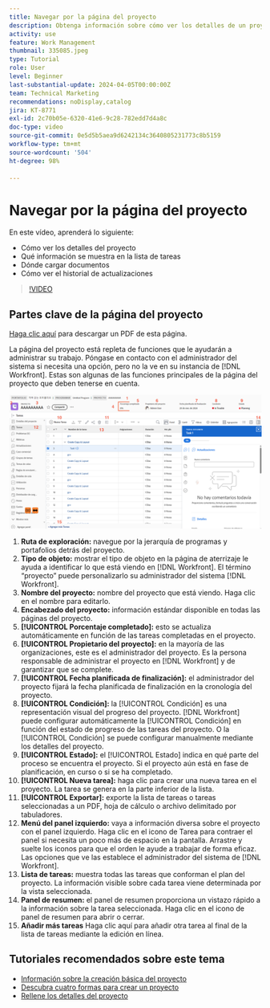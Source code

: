 ```yaml
---
title: Navegar por la página del proyecto
description: Obtenga información sobre cómo ver los detalles de un proyecto, qué información aparece en la lista de tareas, dónde cargar documentos y cómo ver el historial de actualizaciones en  [!DNL  Workfront].
activity: use
feature: Work Management
thumbnail: 335085.jpeg
type: Tutorial
role: User
level: Beginner
last-substantial-update: 2024-04-05T00:00:00Z
team: Technical Marketing
recommendations: noDisplay,catalog
jira: KT-8771
exl-id: 2c70b05e-6320-41e6-9c28-782edd7d4a8c
doc-type: video
source-git-commit: 0e5d5b5aea9d6242134c3640805231773c8b5159
workflow-type: tm+mt
source-wordcount: '504'
ht-degree: 98%

---
```


# Navegar por la página del proyecto

En este vídeo, aprenderá lo siguiente:

* Cómo ver los detalles del proyecto
* Qué información se muestra en la lista de tareas
* Dónde cargar documentos
* Cómo ver el historial de actualizaciones

>[!VIDEO](https://video.tv.adobe.com/v/335085/?quality=12&learn=on&enablevpops)

## Partes clave de la página del proyecto

[Haga clic aquí](/help/assets/key-parts-of-the-project-page.pdf) para descargar un PDF de esta página.

La página del proyecto está repleta de funciones que le ayudarán a administrar su trabajo. Póngase en contacto con el administrador del sistema si necesita una opción, pero no la ve en su instancia de [!DNL Workfront]. Estas son algunas de las funciones principales de la página del proyecto que deben tenerse en cuenta.

![Captura de pantalla de la página del proyecto](assets/project-page-graphic-for-planner-v2.png)

1. **Ruta de exploración:** navegue por la jerarquía de programas y portafolios detrás del proyecto.
2. **Tipo de objeto:** mostrar el tipo de objeto en la página de aterrizaje le ayuda a identificar lo que está viendo en [!DNL Workfront]. El término “proyecto” puede personalizarlo su administrador del sistema [!DNL Workfront].
3. **Nombre del proyecto:** nombre del proyecto que está viendo. Haga clic en el nombre para editarlo.
4. **Encabezado del proyecto:** información estándar disponible en todas las páginas del proyecto.
5. **[!UICONTROL Porcentaje completado]:** esto se actualiza automáticamente en función de las tareas completadas en el proyecto.
6. **[!UICONTROL Propietario del proyecto]:** en la mayoría de las organizaciones, este es el administrador del proyecto. Es la persona responsable de administrar el proyecto en [!DNL Workfront] y de garantizar que se complete.
7. **[!UICONTROL Fecha planificada de finalización]:** el administrador del proyecto fijará la fecha planificada de finalización en la cronología del proyecto.
8. **[!UICONTROL Condición]:** la [!UICONTROL Condición] es una representación visual del progreso del proyecto. [!DNL Workfront] puede configurar automáticamente la [!UICONTROL Condición] en función del estado de progreso de las tareas del proyecto. O la [!UICONTROL Condición] se puede configurar manualmente mediante los detalles del proyecto.
9. **[!UICONTROL Estado]:** el [!UICONTROL Estado] indica en qué parte del proceso se encuentra el proyecto. Si el proyecto aún está en fase de planificación, en curso o si se ha completado.
10. **[!UICONTROL Nueva tarea]:** haga clic para crear una nueva tarea en el proyecto. La tarea se genera en la parte inferior de la lista.
11. **[!UICONTROL Exportar]:** exporte la lista de tareas o tareas seleccionadas a un PDF, hoja de cálculo o archivo delimitado por tabuladores.
12. **Menú del panel izquierdo:** vaya a información diversa sobre el proyecto con el panel izquierdo. Haga clic en el icono de Tarea para contraer el panel si necesita un poco más de espacio en la pantalla. Arrastre y suelte los iconos para que el orden le ayude a trabajar de forma eficaz. Las opciones que ve las establece el administrador del sistema de [!DNL Workfront].
13. **Lista de tareas:** muestra todas las tareas que conforman el plan del proyecto. La información visible sobre cada tarea viene determinada por la vista seleccionada.
14. **Panel de resumen:** el panel de resumen proporciona un vistazo rápido a la información sobre la tarea seleccionada. Haga clic en el icono de panel de resumen para abrir o cerrar.
15. **Añadir más tareas** Haga clic aquí para añadir otra tarea al final de la lista de tareas mediante la edición en línea.

## Tutoriales recomendados sobre este tema

* [Información sobre la creación básica del proyecto](/help/manage-work/projects/understand-basic-project-creation.md)
* [Descubra cuatro formas para crear un proyecto](/help/manage-work/projects/understand-other-ways-to-create-projects.md)
* [Rellene los detalles del proyecto](/help/manage-work/projects/fill-in-the-project-details.md)

